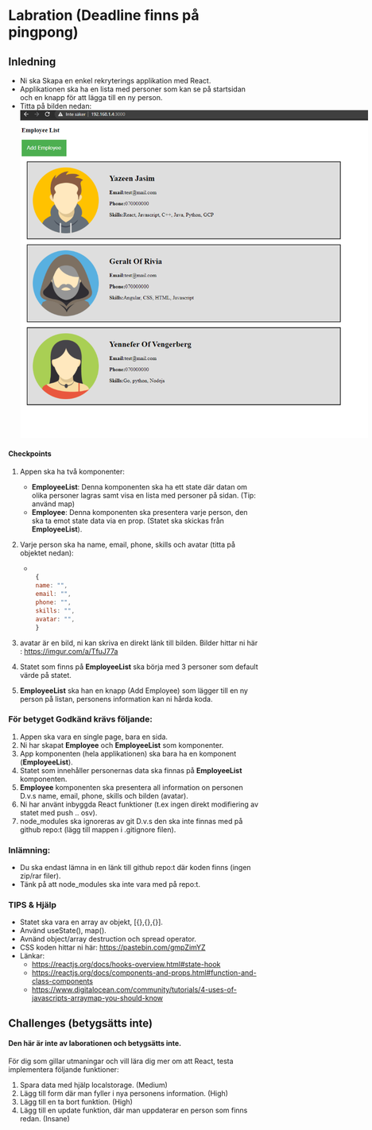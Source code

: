 # Labration (Deadline finns på pingpong)

## Inledning

- Ni ska Skapa en enkel rekryterings applikation med React.
- Applikationen ska ha en lista med personer som kan se på startsidan och en knapp för att lägga till en ny person.
- Titta på bilden nedan:
  <img style="max-width: 700px" src="/media/javascript-images/javascript-s1/employee-react.gif" alt="run example">

#### Checkpoints

1. Appen ska ha två komponenter:
   - **EmployeeList**: Denna komponenten ska ha ett state där datan om olika personer lagras samt visa en lista med personer på sidan. (Tip: använd map)
   - **Employee**: Denna komponenten ska presentera varje person, den ska ta emot state data via en prop. (Statet ska skickas från **EmployeeList**).
2. Varje person ska ha name, email, phone, skills och avatar (titta på objektet nedan):

   - ```JavaScript

      {
      name: "",
      email: "",
      phone: "",
      skills: "",
      avatar: "",
      }
     ```

3. avatar är en bild, ni kan skriva en direkt länk till bilden. Bilder hittar ni här : https://imgur.com/a/TfuJ77a
4. Statet som finns på **EmployeeList** ska börja med 3 personer som default värde på statet.
5. **EmployeeList** ska han en knapp (Add Employee) som lägger till en ny person på listan, personens information kan ni hårda koda.

### För betyget Godkänd krävs följande:

1. Appen ska vara en single page, bara en sida.
2. Ni har skapat **Employee** och **EmployeeList** som komponenter.
3. App komponenten (hela applikationen) ska bara ha en komponent (**EmployeeList**).
4. Statet som innehåller personernas data ska finnas på **EmployeeList** komponenten.
5. **Employee** komponenten ska presentera all information on personen D.v.s name, email, phone, skills och bilden (avatar).
6. Ni har använt inbyggda React funktioner (t.ex ingen direkt modifiering av statet med push .. osv).
7. node_modules ska ignoreras av git D.v.s den ska inte finnas med på github repo:t (lägg till mappen i .gitignore filen).

### Inlämning:

- Du ska endast lämna in en länk till github repo:t där koden finns (ingen zip/rar filer).
- Tänk på att node_modules ska inte vara med på repo:t.

### TIPS & Hjälp

- Statet ska vara en array av objekt, [{},{},{}].
- Använd useState(), map().
- Avnänd object/array destruction och spread operator.
- CSS koden hittar ni här: https://pastebin.com/gmpZimYZ
- Länkar:
  - https://reactjs.org/docs/hooks-overview.html#state-hook
  - https://reactjs.org/docs/components-and-props.html#function-and-class-components
  - https://www.digitalocean.com/community/tutorials/4-uses-of-javascripts-arraymap-you-should-know
 
## Challenges (betygsätts inte)

#### Den här är inte av laborationen och betygsätts inte.

För dig som gillar utmaningar och vill lära dig mer om att React, testa implementera följande funktioner:

1. Spara data med hjälp localstorage. (Medium)
2. Lägg till form där man fyller i nya personens information. (High)
3. Lägg till en ta bort funktion. (High)
4. Lägg till en update funktion, där man uppdaterar en person som finns redan. (Insane)
